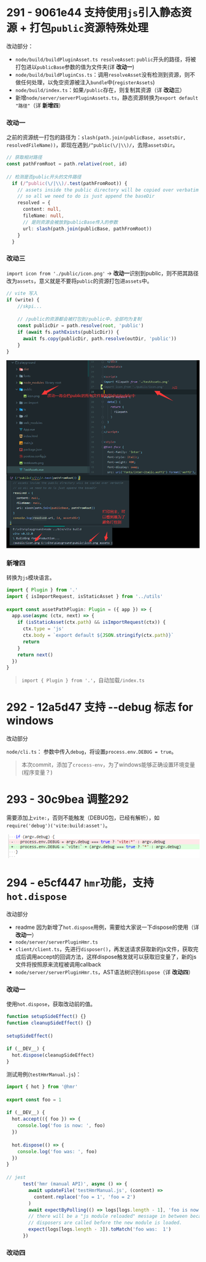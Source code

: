 # 291 - 9061e44 支持使用`js`引入静态资源 + 打包`public`资源特殊处理

改动部分：

- `node/build/buildPluginAsset.ts resolveAsset`:  `public`开头的路径，将被打包进以`publicBase`参数的值为文件夹(详 **改动一**)
- `node/build/buildPluginCss.ts`：调用`resolveAsset`没有检测到资源，则不做任何处理，以免空资源被注入`bundle`中(`registerAssets`)
- `node/build/index.ts`：如果`/public`存在，则复制其资源（详 **改动三**）
- 新增`node/server/serverPluginAssets.ts`，静态资源转换为`export default "路径"`（详 **新增四**）

### 改动一

之前的资源统一打包的路径为：`slash(path.join(publicBase, assetsDir, resolvedFileName))`，即现在遇到`/^public(\/|\\)/`，去除`assetsDir`。

```typescript
// 获取相对路径
const pathFromRoot = path.relative(root, id)

// 检测是否public开头的文件路径
  if (/^public(\/|\\)/.test(pathFromRoot)) {
    // assets inside the public directory will be copied over verbatim
    // so all we need to do is just append the baseDir
    resolved = {
      content: null,
      fileName: null,
      // 是则资源会被放到publicBase传入的参数
      url: slash(path.join(publicBase, pathFromRoot))
    }
  }
```

### 改动三

`import icon from './public/icon.png'` -> **改动一**识别到public，则不把其路径改为`assets`，意义就是不要将`public`的资源打包进`assets`中。

```typescript
// vite 写入
if (write) {
    //skpi...
    
    // /public的资源都会被打包到/public中，全部均为复制
    const publicDir = path.resolve(root, 'public')
    if (await fs.pathExists(publicDir)) {
      await fs.copy(publicDir, path.resolve(outDir, 'public'))
    }
}
```

![1](1.png)

### 新增四

转换为`js`模块语言。

```typescript
import { Plugin } from '.'
import { isImportRequest, isStaticAsset } from '../utils'

export const assetPathPlugin: Plugin = ({ app }) => {
  app.use(async (ctx, next) => {
    if (isStaticAsset(ctx.path) && isImportRequest(ctx)) {
      ctx.type = 'js'
      ctx.body = `export default ${JSON.stringify(ctx.path)}`
      return
    }
    return next()
  })
}

```

> `import { Plugin } from '.'`，自动加载`/index.ts`



# 292 - 12a5d47 支持 --debug 标志 for windows

改动部分

`node/cli.ts`： 参数中传入`debug`，将设置`process.env.DEBUG = true`。

> 本次commit，添加了`crocess-env`，为了windows能够正确设置环境变量(程序变量？)



# 293 - 30c9bea 调整292

需要添加上`vite:`，否则不能触发（DEBUG包，已经有解析），如`require('debug')('vite:build:asset')`。

![2](2.png)



# 294 - e5cf447 `hmr`功能，支持`hot.dispose`

改动部分

- readme 因为新增了`hot.dispose`用例，需要给大家说一下dispose的使用（详 **改动一**）
- `node/server/serverPluginHmr.ts`
- `client/client.ts`，先进行`disposer()`，再发送请求获取新的js文件，获取完成后调用accept的回调方法，这样dispose触发就可以获取旧变量了，新的js文件将按照原来流程被调用callback
- `node/server/serverPluginHmr.ts`，AST语法树识别`dispose`（详 **改动四**）

### 改动一

使用`hot.dispose`，获取改动前的值。

```js
function setupSideEffect() {}
function cleanupSideEffect() {}

setupSideEffect()

if (__DEV__) {
  hot.dispose(cleanupSideEffect)
}
```

测试用例(`testHmrManual.js`)：

```typescript
import { hot } from '@hmr'

export const foo = 1

if (__DEV__) {
  hot.accept(({ foo }) => {
    console.log('foo is now: ', foo)
  })

  hot.dispose(() => {
    console.log('foo was: ', foo)
  })
}

// jest
      test('hmr (manual API)', async () => {
        await updateFile('testHmrManual.js', (content) =>
          content.replace('foo = 1', 'foo = 2')
        )
        await expectByPolling(() => logs[logs.length - 1], 'foo is now:  2')
        // there will be a "js module reloaded" message in between because
        // disposers are called before the new module is loaded.
        expect(logs[logs.length - 3]).toMatch('foo was:  1')
      })
```

### 改动四


